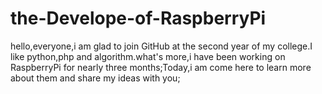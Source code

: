 # the-Develope-of-RaspberryPi
hello,everyone,i am glad to join GitHub at the second year of my college.I like python,php and algorithm.what's more,i have been working on RaspberryPi for nearly three months;Today,i am come here to learn more about them and share my ideas with you;
